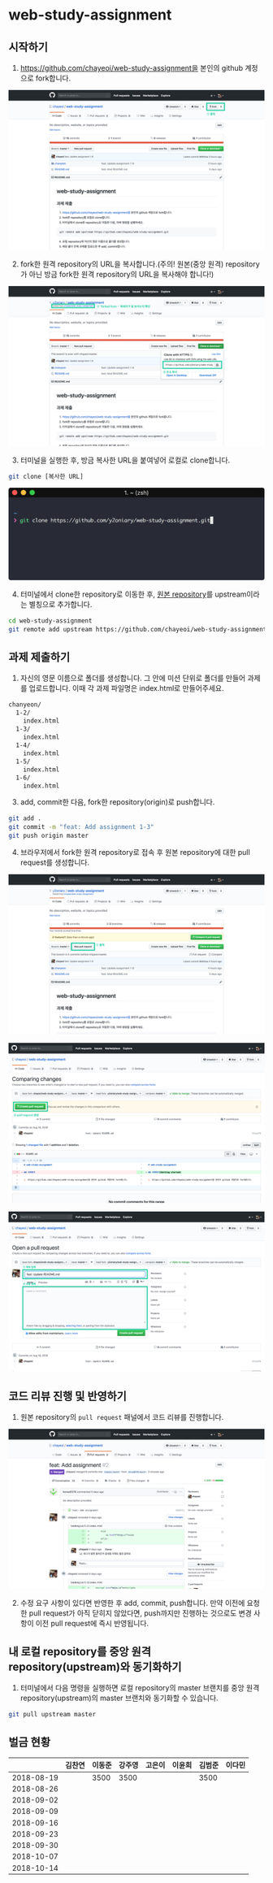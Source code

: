 # web-study-assignment

## 시작하기

1. https://github.com/chayeoi/web-study-assignment을 본인의 github 계정으로 fork합니다.

![set-assignment-1](./assets/set-assignment-1.png)

2. fork한 원격 repository의 URL을 복사합니다.(주의! 원본(중앙 원격) repository가 아닌 방금 fork한 원격 repository의 URL을 복사해야 합니다!)

![set-assignment-2](./assets/set-assignment-2.png)

3. 터미널을 실행한 후, 방금 복사한 URL을 붙여넣어 로컬로 clone합니다.

```bash
git clone [복사한 URL]
```

![set-assignment-3](./assets/set-assignment-3.png)

4. 터미널에서 clone한 repository로 이동한 후, [원본 repository](https://github.com/chayeoi/web-study-assignment)를 upstream이라는 별칭으로 추가합니다.

```bash
cd web-study-assignment
git remote add upstream https://github.com/chayeoi/web-study-assignment.git
```

## 과제 제출하기

1. 자신의 영문 이름으로 폴더를 생성합니다. 그 안에 미션 단위로 폴더를 만들어 과제를 업로드합니다. 이때 각 과제 파일명은 index.html로 만들어주세요.

```plain
chanyeon/
  1-2/
    index.html
  1-3/
    index.html
  1-4/
    index.html
  1-5/
    index.html
  1-6/
    index.html
```

3. add, commit한 다음, fork한 repository(origin)로 push합니다.

```bash
git add .
git commit -m "feat: Add assignment 1-3"
git push origin master
```

4. 브라우저에서 fork한 원격 repository로 접속 후 원본 repository에 대한 pull request를 생성합니다.

![submit-assignment-1](./assets/submit-assignment-1.png)

![submit-assignment-2](./assets/submit-assignment-2.png)

![submit-assignment-3](./assets/submit-assignment-3.png)

## 코드 리뷰 진행 및 반영하기

1. 원본 repository의 `pull request` 패널에서 코드 리뷰를 진행합니다.

![review-assignment-1](./assets/review-assignment-1.png)

2. 수정 요구 사항이 있다면 반영한 후 add, commit, push합니다. 만약 이전에 요청한 pull request가 아직 닫히지 않았다면, push까지만 진행하는 것으로도 변경 사항이 이전 pull request에 즉시 반영됩니다.

## 내 로컬 repository를 중앙 원격 repository(upstream)와 동기화하기

1. 터미널에서 다음 명령을 실행하면 로컬 repository의 master 브랜치를 중앙 원격 repository(upstream)의 master 브랜치와 동기화할 수 있습니다.

```bash
git pull upstream master
```

## 벌금 현황

|            | 김찬연 | 이동준 | 강주영 | 고은이 | 이윤희 | 김범준 | 이다민 |
| ---------- | ---- | ---- | ---- | ---- | ---- | ---- | ---- |
| 2018-08-19 |      | 3500 | 3500 |      |      | 3500 |      |
| 2018-08-26 |      |      |      |      |      |      |      |
| 2018-09-02 |      |      |      |      |      |      |      |
| 2018-09-09 |      |      |      |      |      |      |      |
| 2018-09-16 |      |      |      |      |      |      |      |
| 2018-09-23 |      |      |      |      |      |      |      |
| 2018-09-30 |      |      |      |      |      |      |      |
| 2018-10-07 |      |      |      |      |      |      |      |
| 2018-10-14 |      |      |      |      |      |      |      |
